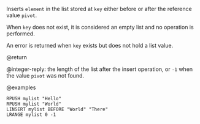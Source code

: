 Inserts `element` in the list stored at `key` either before or after the
reference value `pivot`.

When `key` does not exist, it is considered an empty list and no operation is
performed.

An error is returned when `key` exists but does not hold a list value.

@return

@integer-reply: the length of the list after the insert operation, or `-1` when
the value `pivot` was not found.

@examples

```cli
RPUSH mylist "Hello"
RPUSH mylist "World"
LINSERT mylist BEFORE "World" "There"
LRANGE mylist 0 -1
```
